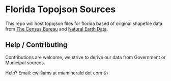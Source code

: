 # Florida Topojson Sources

This repo will host topojson files for florida based of original shapefile data from [The Census Bureau](https://www.census.gov/) and [Natural Earth Data](http://www.naturalearthdata.com/).

## Help / Contributing

Contributions are welcome, we strive to derive our data from Government or Municipal sources.

Help? Email: cwilliams at miamiherald dot com :thumbsup:
